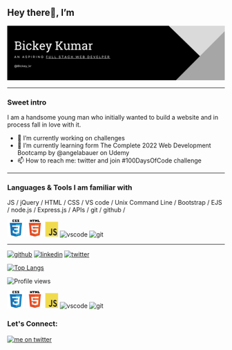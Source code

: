 
## Hey there👋, I’m 
![An aspiring full stack Web Developer](https://github.com/Bickeykr/Bickeykr/blob/main/Black%20Modern%20Personal%20LinkedIn%20Banner.png?raw=true)

*** 

### Sweet intro
I am a handsome young man who initially wanted to build a website and in process fall in love with it. 

- 🔭 I’m currently working on challenges  
- 🌱 I’m currently learning form The Complete 2022 Web Development Bootcamp by @angelabauer on Udemy 
- 📫 How to reach me: twitter and join #100DaysOfCode challenge 

***

### Languages & Tools I am familiar with

JS / jQuery / HTML / CSS / VS code / Unix Command Line / Bootstrap / EJS / node.js / Express.js / APIs / git / github /

<p><img src="https://raw.githubusercontent.com/devicons/devicon/master/icons/css3/css3-original-wordmark.svg" alt="css3" width="40" height="40"/>
<img src="https://raw.githubusercontent.com/devicons/devicon/master/icons/html5/html5-original-wordmark.svg" alt="html5" width="40" height="40"/>
<img src="https://raw.githubusercontent.com/devicons/devicon/master/icons/javascript/javascript-original.svg" alt="javascript" width="30" height="35"/>
<img src="https://cdn.jsdelivr.net/gh/devicons/devicon/icons/vscode/vscode-original.svg" alt="vscode" width="35" height="35"/>
<img src="https://cdn.jsdelivr.net/gh/devicons/devicon/icons/git/git-original.svg" alt="git" width="35" height="35"/>


</p>

***


[<img src='https://cdn.jsdelivr.net/npm/simple-icons@3.0.1/icons/github.svg' alt='github' height='40'>](https://github.com/Bickeykr)  [<img src='https://cdn.jsdelivr.net/npm/simple-icons@3.0.1/icons/linkedin.svg' alt='linkedin' height='40'>](https://www.linkedin.com/in/bickey-kumar-117565219/)  [<img src='https://cdn.jsdelivr.net/npm/simple-icons@3.0.1/icons/twitter.svg' alt='twitter' height='40'>](https://twitter.com/@Bickey_kr)  

[![Top Langs](https://github-readme-stats.vercel.app/api/top-langs/?username=Bickeykr)](https://github.com/anuraghazra/github-readme-stats)

![Profile views](https://gpvc.arturio.dev/Bickeykr)  



 
<p><img src="https://raw.githubusercontent.com/devicons/devicon/master/icons/css3/css3-original-wordmark.svg" alt="css3" width="40" height="40"/>
<img src="https://raw.githubusercontent.com/devicons/devicon/master/icons/html5/html5-original-wordmark.svg" alt="html5" width="40" height="40"/>
<img src="https://raw.githubusercontent.com/devicons/devicon/master/icons/javascript/javascript-original.svg" alt="javascript" width="30" height="35"/>
<img src="https://cdn.jsdelivr.net/gh/devicons/devicon/icons/vscode/vscode-original.svg" alt="vscode" width="35" height="35"/>
<img src="https://cdn.jsdelivr.net/gh/devicons/devicon/icons/git/git-original.svg" alt="git" width="35" height="35"/>


</p>

<h3>Let's Connect:</h3>
<p><a href="https://www.linkedin.com/in/catherinemitagvaria/" target="_blank"><img align="center" <img src="https://cdn.jsdelivr.net/gh/devicons/devicon/icons/twitter/twitter-original.svg" alt="me on twitter" height="auto" width="30"/></a>
</p>

<!-- ![Github stats](https://github-readme-stats.vercel.app/api?username=catherineisonline&theme=omni&show_icons=true&locale=en) -->



